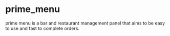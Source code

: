 # prime_menu
prime menu is a bar and restaurant management panel that aims to be easy to use and fast to complete orders.